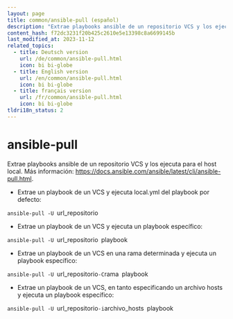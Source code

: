 ```yaml
---
layout: page
title: common/ansible-pull (español)
description: "Extrae playbooks ansible de un repositorio VCS y los ejecuta para el host local."
content_hash: f72dc3231f20b425c2610e5e13398c8a6699145b
last_modified_at: 2023-11-12
related_topics:
  - title: Deutsch version
    url: /de/common/ansible-pull.html
    icon: bi bi-globe
  - title: English version
    url: /en/common/ansible-pull.html
    icon: bi bi-globe
  - title: français version
    url: /fr/common/ansible-pull.html
    icon: bi bi-globe
tldri18n_status: 2
---
```

# ansible-pull

Extrae playbooks ansible de un repositorio VCS y los ejecuta para el host local.
Más información: <https://docs.ansible.com/ansible/latest/cli/ansible-pull.html>.

- Extrae un playbook de un VCS y ejecuta local.yml del playbook por defecto:

`ansible-pull -U `<span class="tldr-var badge badge-pill bg-dark-lm bg-white-dm text-white-lm text-dark-dm font-weight-bold">url_repositorio</span>

- Extrae un playbook de un VCS y ejecuta un playbook específico:

`ansible-pull -U `<span class="tldr-var badge badge-pill bg-dark-lm bg-white-dm text-white-lm text-dark-dm font-weight-bold">url_repositorio</span>` `<span class="tldr-var badge badge-pill bg-dark-lm bg-white-dm text-white-lm text-dark-dm font-weight-bold">playbook</span>

- Extrae un playbook de un VCS en una rama determinada y ejecuta un playbook específico:

`ansible-pull -U `<span class="tldr-var badge badge-pill bg-dark-lm bg-white-dm text-white-lm text-dark-dm font-weight-bold">url_repositorio</span>` -C `<span class="tldr-var badge badge-pill bg-dark-lm bg-white-dm text-white-lm text-dark-dm font-weight-bold">rama</span>` `<span class="tldr-var badge badge-pill bg-dark-lm bg-white-dm text-white-lm text-dark-dm font-weight-bold">playbook</span>

- Extrae un playbook de un VCS, en tanto especificando un archivo hosts y ejecuta un playbook específico:

`ansible-pull -U `<span class="tldr-var badge badge-pill bg-dark-lm bg-white-dm text-white-lm text-dark-dm font-weight-bold">url_repositorio</span>` -i `<span class="tldr-var badge badge-pill bg-dark-lm bg-white-dm text-white-lm text-dark-dm font-weight-bold">archivo_hosts</span>` `<span class="tldr-var badge badge-pill bg-dark-lm bg-white-dm text-white-lm text-dark-dm font-weight-bold">playbook</span>
